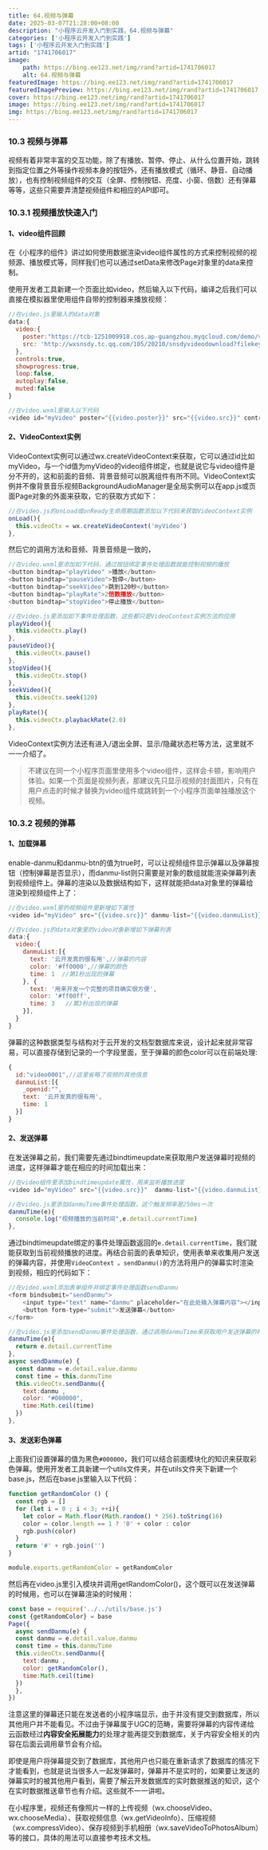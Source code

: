 ```yaml
---
title: 64.视频与弹幕
date: 2025-03-07T21:28:00+08:00
description: "小程序云开发入门到实践，64.视频与弹幕"
categories: ['小程序云开发入门到实践']
tags: ['小程序云开发入门到实践']
artid: "1741706017"
image:
    path: https://bing.ee123.net/img/rand?artid=1741706017
    alt: 64.视频与弹幕
featuredImage: https://bing.ee123.net/img/rand?artid=1741706017
featuredImagePreview: https://bing.ee123.net/img/rand?artid=1741706017
cover: https://bing.ee123.net/img/rand?artid=1741706017
image: https://bing.ee123.net/img/rand?artid=1741706017
img: https://bing.ee123.net/img/rand?artid=1741706017
---
```


### 10.3 视频与弹幕
视频有着非常丰富的交互功能，除了有播放、暂停、停止、从什么位置开始，跳转到指定位置之外等操作视频本身的按钮外，还有播放模式（循环、静音、自动播放），也有控制视频组件的交互（全屏、控制按钮、亮度、小窗、倍数）还有弹幕等等，这些只需要弄清楚视频组件和相应的API即可。

### 10.3.1 视频播放快速入门
#### 1、video组件回顾
在《小程序的组件》讲过如何使用数据渲染video组件属性的方式来控制视频的视频源、播放模式等，同样我们也可以通过setData来修改Page对象里的data来控制。

使用开发者工具新建一个页面比如video，然后输入以下代码，编译之后我们可以直接在模拟器里使用组件自带的控制器来播放视频：
```javascript
//在video.js里输入的data对象
data:{
  video:{
    poster:"https://tcb-1251009918.cos.ap-guangzhou.myqcloud.com/demo/video.png",
    src: 'http://wxsnsdy.tc.qq.com/105/20210/snsdyvideodownload?filekey=30280201010421301f0201690402534804102ca905ce620b1241b726bc41dcff44e00204012882540400&bizid=1023&hy=SH&fileparam=302c020101042530230204136ffd93020457e3c4ff02024ef202031e8d7f02030f42400204045a320a0201000400',
  },
  controls:true,
  showprogress:true,
  loop:false,
  autoplay:false,
  muted:false
}

//在video.wxml里输入以下代码
<video id="myVideo" poster="{{video.poster}}" src="{{video.src}}" controls="{{controls}}" show-progress="{{showprogress}}" loop="{{loop}}" autoplay="{{autoplay}}" muted="{{muted}}"></video>
```

#### 2、VideoContext实例
VideoContext实例可以通过wx.createVideoContext来获取，它可以通过id比如myVideo，与一个id值为myVideo的video组件绑定，也就是说它与video组件是分不开的，这和前面的音频、背景音频可以脱离组件有所不同。VideoContext实例并不像背景音乐视频BackgroundAudioManager是全局实例可以在app.js或页面Page对象的外面来获取，它的获取方式如下：
```javascript
//在video.js的onLoad或onReady生命周期函数添加以下代码来获取VideoContext实例
onLoad(){
  this.videoCtx = wx.createVideoContext('myVideo')
},
```
然后它的调用方法和音频、背景音频是一致的，
```javascript
//在video.wxml里添加如下代码，通过按钮绑定事件处理函数就能控制视频的播放
<button bindtap="playVideo" >播放</button>
<button bindtap="pauseVideo">暂停</button>
<button bindtap="seekVideo">跳到120秒</button>
<button bindtap="playRate">2倍数播放</button>
<button bindtap="stopVideo">停止播放</button>

//在video.js里添加如下事件处理函数，这些都只是VideoContext实例方法的应用
playVideo(){
  this.videoCtx.play()
},
pauseVideo(){
  this.videoCtx.pause()
},
stopVideo(){
  this.videoCtx.stop()
},
seekVideo(){
  this.videoCtx.seek(120)
},
playRate(){
  this.videoCtx.playbackRate(2.0)
},
```
VideoContext实例方法还有进入/退出全屏、显示/隐藏状态栏等方法，这里就不一一介绍了。

>不建议在同一个小程序页面里使用多个video组件，这样会卡顿，影响用户体验。如果一个页面是视频列表，那建议先只显示视频的封面图片，只有在用户点击的时候才替换为video组件或跳转到一个小程序页面单独播放这个视频。

### 10.3.2 视频的弹幕
#### 1、加载弹幕
enable-danmu和danmu-btn的值为true时，可以让视频组件显示弹幕以及弹幕按钮（控制弹幕是否显示），而danmu-list则只需要是对象的数组就能渲染弹幕列表到视频组件上。弹幕的渲染以及数据结构如下，这样就能把data对象里的弹幕给渲染到视频组件上了：

```javascript
//在video.wxml里的视频组件里新增如下属性
<video id="myVideo" src="{{video.src}}" danmu-list="{{video.danmuList}}" danmu-btn enable-danmu></video>

//在video.js的data对象里的video对象新增如下弹幕列表
data:{
  video:{
    danmuList:[{
      text: '云开发真的很有用',//弹幕的内容
      color: '#ff0000',//弹幕的颜色
      time: 1  //第1秒出现的弹幕
    }, {
      text: '用来开发一个完整的项目确实很方便',
      color: '#ff00ff',
      time: 3   //第3秒出现的弹幕
    }],
  }
}
```
弹幕的这种数据类型与结构对于云开发的文档型数据库来说，设计起来就非常容易，可以直接存储到记录的一个字段里面，至于弹幕的颜色color可以在前端处理:
```javascript
{
  id:"video0001",//这里省略了视频的其他信息
  danmuList:[{
    _openid:"",
    text: '云开发真的很有用',
    time: 1 
  }]
}
```

#### 2、发送弹幕
在发送弹幕之前，我们需要先通过bindtimeupdate来获取用户发送弹幕时视频的进度，这样弹幕才能在相应的时间加载出来：
```javascript
//在video组件里添加bindtimeupdate属性，用来监听播放进度
<video id="myVideo" src="{{video.src}}"  danmu-list="{{video.danmuList}}" danmu-btn enable-danmu bindtimeupdate="danmuTime"></video>

//在video.js里添加danmuTime事件处理函数，这个触发频率是250ms一次
danmuTime(e){
  console.log("视频播放的当前时间",e.detail.currentTime)
},
```

通过bindtimeupdate绑定的事件处理函数返回的`e.detail.currentTime`，我们就能获取到当前视频播放的进度。再结合前面的表单知识，使用表单来收集用户发送的弹幕内容，并使用`VideoContext 。sendDanmu()`的方法将用户的弹幕实时渲染到视频，相应的代码如下：
```javascript
//在video.wxml添加表单组件并绑定事件处理函数sendDanmu
<form bindsubmit="sendDanmu">
	<input type="text" name="danmu" placeholder="在此处输入弹幕内容"></input>
	<button form-type="submit">发送弹幕</button>
</form>

//在video.js里添加sendDanmu事件处理函数，通过调用danmuTime来获取用户发送弹幕的时间
danmuTime(e){
  return e.detail.currentTime
},
async sendDanmu(e) { 
  const danmu = e.detail.value.danmu
  const time = this.danmuTime
  this.videoCtx.sendDanmu({
    text:danmu ,
    color: "#000000",
    time:Math.ceil(time)
  })
},
```

#### 3、发送彩色弹幕
上面我们设置弹幕的值为黑色`#000000`，我们可以结合前面模块化的知识来获取彩色弹幕。使用开发者工具新建一个utils文件夹，并在utils文件夹下新建一个base.js，然后在base.js里输入以下代码：
```javascript
function getRandomColor () {
  const rgb = []
  for (let i = 0 ; i < 3; ++i){
    let color = Math.floor(Math.random() * 256).toString(16)
    color = color.length == 1 ? '0' + color : color
    rgb.push(color)
  }
  return '#' + rgb.join('')
}

module.exports.getRandomColor = getRandomColor
```
然后再在video.js里引入模块并调用getRandomColor()，这个既可以在发送弹幕的时候用，也可以在弹幕渲染的时候用：
```javascript
const base = require('../../utils/base.js')
const {getRandomColor} = base
Page({
  async sendDanmu(e) { 
  const danmu = e.detail.value.danmu
  const time = this.danmuTime
  this.videoCtx.sendDanmu({
    text:danmu ,
    color: getRandomColor(),
    time:Math.ceil(time)
  })
  },
})
```
注意这里的弹幕还只能在发送者的小程序端显示，由于并没有提交到数据库，所以其他用户并不能看见。不过由于弹幕属于UGC的范畴，需要将弹幕的内容传递给云函数经过**内容安全拓展能力**的处理才能再提交到数据库，关于内容安全相关的内容在后面云调用章节会有介绍。

即使是用户将弹幕提交到了数据库，其他用户也只能在重新请求了数据库的情况下才能看到，也就是说当很多人一起发弹幕时，弹幕并不是实时的，如果要让发送的弹幕实时的被其他用户看到，需要了解云开发数据库的实时数据推送的知识，这个在实时数据推送章节也有介绍。这些就不一一讲啦。

在小程序里，视频还有像照片一样的上传视频（wx.chooseVideo、wx.chooseMedia）、获取视频信息（wx.getVideoInfo）、压缩视频（wx.compressVideo）、保存视频到手机相册（wx.saveVideoToPhotosAlbum）等的接口，具体的用法可以直接参考技术文档。